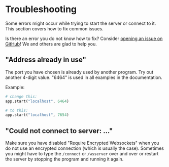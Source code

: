 # Troubleshooting

Some errors might occur while trying to start the server or connect
to it. This section covers how to fix common issues.

Is there an error you do not know how to fix? Consider
[opening an issue on GitHub](https://github.com/bedrock-ws/bedrockpy/issues/new/choose)!
We and others are glad to help you.


## "Address already in use"

The port you have chosen is already used by another program. Try out
another 4-digit value. "6464" is used in all examples in the documentation.

Example:

```python
# change this:
app.start("localhost", 6464)

# to this:
app.start("localhost", 7654)
```


## "Could not connect to server: ..."

Make sure you have disabled "Require Encrypted Websockets" when you do not
use an encrypted connection (which is usually the case). Sometimes you
might have to type the `/connect` or `/wsserver` over and over or restart
the server by stopping the program and running it again.
